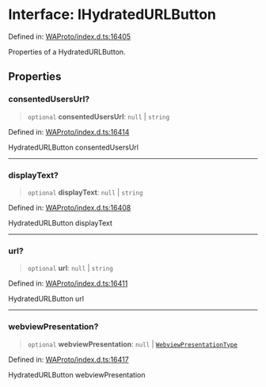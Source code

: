 # Interface: IHydratedURLButton

Defined in: [WAProto/index.d.ts:16405](https://github.com/Fokusdotid/bail/blob/a029a4f9908cd3806112e8438f5a31dda1376b84/WAProto/index.d.ts#L16405)

Properties of a HydratedURLButton.

## Properties

### consentedUsersUrl?

> `optional` **consentedUsersUrl**: `null` \| `string`

Defined in: [WAProto/index.d.ts:16414](https://github.com/Fokusdotid/bail/blob/a029a4f9908cd3806112e8438f5a31dda1376b84/WAProto/index.d.ts#L16414)

HydratedURLButton consentedUsersUrl

***

### displayText?

> `optional` **displayText**: `null` \| `string`

Defined in: [WAProto/index.d.ts:16408](https://github.com/Fokusdotid/bail/blob/a029a4f9908cd3806112e8438f5a31dda1376b84/WAProto/index.d.ts#L16408)

HydratedURLButton displayText

***

### url?

> `optional` **url**: `null` \| `string`

Defined in: [WAProto/index.d.ts:16411](https://github.com/Fokusdotid/bail/blob/a029a4f9908cd3806112e8438f5a31dda1376b84/WAProto/index.d.ts#L16411)

HydratedURLButton url

***

### webviewPresentation?

> `optional` **webviewPresentation**: `null` \| [`WebviewPresentationType`](../namespaces/HydratedURLButton/enumerations/WebviewPresentationType.md)

Defined in: [WAProto/index.d.ts:16417](https://github.com/Fokusdotid/bail/blob/a029a4f9908cd3806112e8438f5a31dda1376b84/WAProto/index.d.ts#L16417)

HydratedURLButton webviewPresentation
